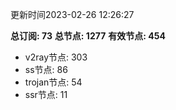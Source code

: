 更新时间2023-02-26 12:26:27

**总订阅: 73**
**总节点: 1277**
**有效节点: 454**
- v2ray节点: 303
- ss节点: 86
- trojan节点: 54
- ssr节点: 11
